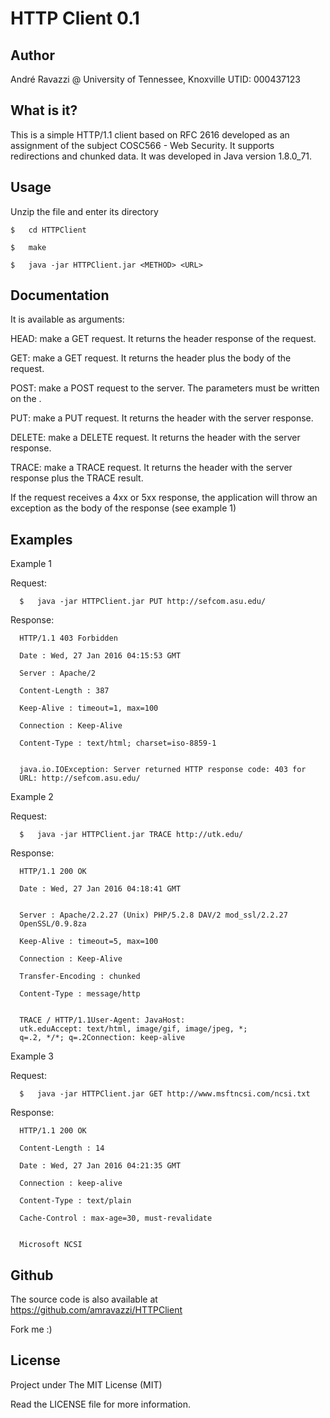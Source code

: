 HTTP Client 0.1
===============

Author
------

André Ravazzi @ University of Tennessee, Knoxville
UTID: 000437123

What is it?
-----------

This is a simple HTTP/1.1 client based on RFC 2616 developed
as an assignment of the subject COSC566 - Web Security. It supports
redirections and chunked data. It was developed in Java
version 1.8.0_71.

Usage
-----

Unzip the file and enter its directory

```
$   cd HTTPClient

$   make

$   java -jar HTTPClient.jar <METHOD> <URL>
```

Documentation
-------------

It is available as <METHOD> arguments:

  HEAD: make a GET request. It returns the header response
        of the request.

  GET: make a GET request. It returns the header plus
       the body of the request.

  POST: make a POST request to the server. The parameters
        must be written on the <URL>.

  PUT: make a PUT request. It returns the header with the
       server response.

  DELETE: make a DELETE request. It returns the header with the
       server response.

  TRACE: make a TRACE request. It returns the header with the
       server response plus the TRACE result.


If the request receives a 4xx or 5xx response, the application
will throw an exception as the body of the response (see example 1)

Examples
--------

Example 1

Request:

```
  $   java -jar HTTPClient.jar PUT http://sefcom.asu.edu/
```

Response:

```
  HTTP/1.1 403 Forbidden

  Date : Wed, 27 Jan 2016 04:15:53 GMT

  Server : Apache/2

  Content-Length : 387

  Keep-Alive : timeout=1, max=100

  Connection : Keep-Alive

  Content-Type : text/html; charset=iso-8859-1


  java.io.IOException: Server returned HTTP response code: 403 for
  URL: http://sefcom.asu.edu/
```

Example 2

Request:

```
  $   java -jar HTTPClient.jar TRACE http://utk.edu/
```

Response:

```
  HTTP/1.1 200 OK

  Date : Wed, 27 Jan 2016 04:18:41 GMT


  Server : Apache/2.2.27 (Unix) PHP/5.2.8 DAV/2 mod_ssl/2.2.27
  OpenSSL/0.9.8za

  Keep-Alive : timeout=5, max=100

  Connection : Keep-Alive

  Transfer-Encoding : chunked

  Content-Type : message/http


  TRACE / HTTP/1.1User-Agent: JavaHost:
  utk.eduAccept: text/html, image/gif, image/jpeg, *;
  q=.2, */*; q=.2Connection: keep-alive
```


Example 3

Request:

```
  $   java -jar HTTPClient.jar GET http://www.msftncsi.com/ncsi.txt
```

Response:

```
  HTTP/1.1 200 OK

  Content-Length : 14

  Date : Wed, 27 Jan 2016 04:21:35 GMT

  Connection : keep-alive

  Content-Type : text/plain

  Cache-Control : max-age=30, must-revalidate


  Microsoft NCSI
```

Github
------

The source code is also available at
https://github.com/amravazzi/HTTPClient

Fork me :)

License
-------

Project under The MIT License (MIT)

Read the LICENSE file for more information.
